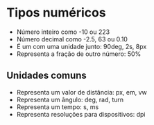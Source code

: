 # Tipos numéricos

* <integer> Número inteiro como -10 ou 223
* <number> Número decimal como -2.5, 63 ou 0.10
* <dimension> É um <number> com uma unidade junto: 90deg, 2s, 8px
* <percentagem> Representa a fração de outro número: 50%


## Unidades comuns

* <length> Representa um valor de distância: px, em, vw
* <angle> Representa um ângulo: deg, rad, turn
* <time> Representa um tempo: s, ms
* <resolution> Representa resoluções para dispositivos: dpi
